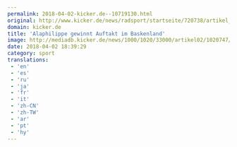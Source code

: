 ```yaml
---
permalink: 2018-04-02-kicker.de--10719130.html
original: http://www.kicker.de/news/radsport/startseite/720738/artikel_alaphilippe-gewinnt-auftakt-im-baskenland.html#omrss
domain: kicker.de
title: 'Alaphilippe gewinnt Auftakt im Baskenland'
image: http://mediadb.kicker.de/news/1000/1020/33000/artikel02/1020747/560-1522693283.jpg
date: 2018-04-02 18:39:29
category: sport
translations: 
 - 'en'
 - 'es'
 - 'ru'
 - 'ja'
 - 'fr'
 - 'it'
 - 'zh-CN'
 - 'zh-TW'
 - 'ar'
 - 'pt'
 - 'hy'
---
```


